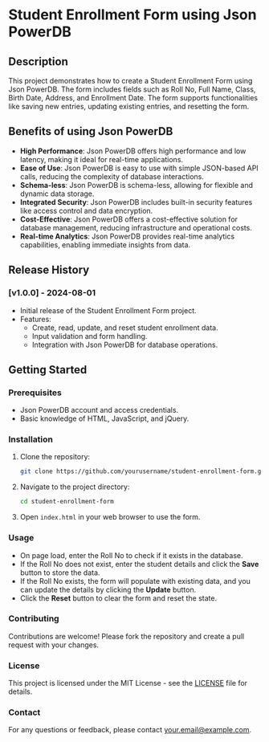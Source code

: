 # Student Enrollment Form using Json PowerDB

## Description

This project demonstrates how to create a Student Enrollment Form using Json PowerDB. The form includes fields such as Roll No, Full Name, Class, Birth Date, Address, and Enrollment Date. The form supports functionalities like saving new entries, updating existing entries, and resetting the form.

## Benefits of using Json PowerDB

- **High Performance**: Json PowerDB offers high performance and low latency, making it ideal for real-time applications.
- **Ease of Use**: Json PowerDB is easy to use with simple JSON-based API calls, reducing the complexity of database interactions.
- **Schema-less**: Json PowerDB is schema-less, allowing for flexible and dynamic data storage.
- **Integrated Security**: Json PowerDB includes built-in security features like access control and data encryption.
- **Cost-Effective**: Json PowerDB offers a cost-effective solution for database management, reducing infrastructure and operational costs.
- **Real-time Analytics**: Json PowerDB provides real-time analytics capabilities, enabling immediate insights from data.

## Release History

### [v1.0.0] - 2024-08-01
- Initial release of the Student Enrollment Form project.
- Features:
  - Create, read, update, and reset student enrollment data.
  - Input validation and form handling.
  - Integration with Json PowerDB for database operations.

## Getting Started

### Prerequisites
- Json PowerDB account and access credentials.
- Basic knowledge of HTML, JavaScript, and jQuery.

### Installation
1. Clone the repository:
    ```bash
    git clone https://github.com/yourusername/student-enrollment-form.git
    ```
2. Navigate to the project directory:
    ```bash
    cd student-enrollment-form
    ```
3. Open `index.html` in your web browser to use the form.

### Usage
- On page load, enter the Roll No to check if it exists in the database.
- If the Roll No does not exist, enter the student details and click the **Save** button to store the data.
- If the Roll No exists, the form will populate with existing data, and you can update the details by clicking the **Update** button.
- Click the **Reset** button to clear the form and reset the state.

### Contributing
Contributions are welcome! Please fork the repository and create a pull request with your changes.

### License
This project is licensed under the MIT License - see the [LICENSE](LICENSE) file for details.

### Contact
For any questions or feedback, please contact [your.email@example.com](mailto:your.email@example.com).

